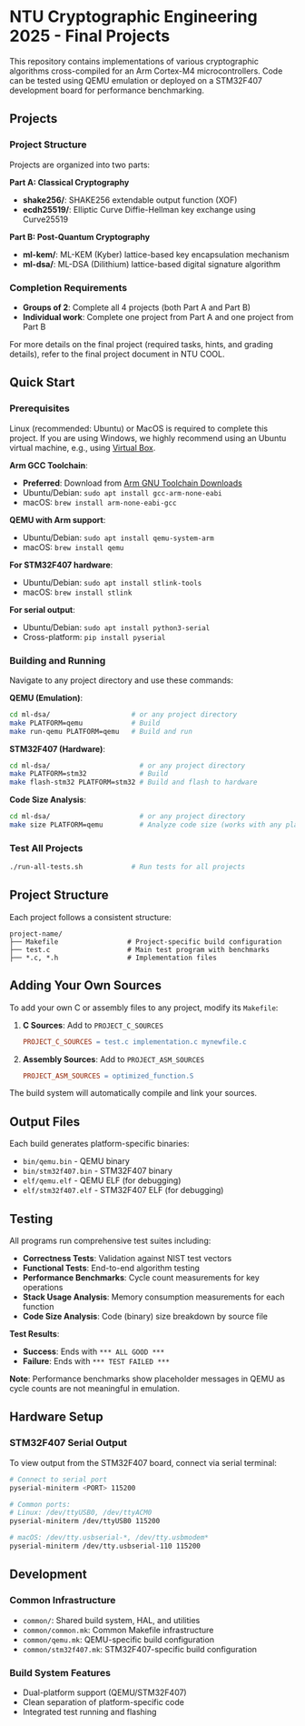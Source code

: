 # NTU Cryptographic Engineering 2025 - Final Projects

This repository contains implementations of various cryptographic algorithms cross-compiled for an Arm Cortex-M4 microcontrollers. Code can be tested using QEMU emulation or deployed on a STM32F407 development board for performance benchmarking.

## Projects

### Project Structure

Projects are organized into two parts:

**Part A: Classical Cryptography**
- **shake256/**: SHAKE256 extendable output function (XOF)
- **ecdh25519/**: Elliptic Curve Diffie-Hellman key exchange using Curve25519

**Part B: Post-Quantum Cryptography**
- **ml-kem/**: ML-KEM (Kyber) lattice-based key encapsulation mechanism
- **ml-dsa/**: ML-DSA (Dilithium) lattice-based digital signature algorithm  

### Completion Requirements

- **Groups of 2**: Complete all 4 projects (both Part A and Part B)
- **Individual work**: Complete one project from Part A and one project from Part B

For more details on the final project (required tasks, hints, and grading details), refer to the final project document in NTU COOL.

## Quick Start

### Prerequisites

Linux (recommended: Ubuntu) or MacOS is required to complete this project.
If you are using Windows, we highly recommend using an Ubuntu virtual machine, e.g., using [Virtual Box](https://www.virtualbox.org/).

**Arm GCC Toolchain**:
- **Preferred**: Download from [Arm GNU Toolchain Downloads](https://developer.arm.com/downloads/-/arm-gnu-toolchain-downloads)
- Ubuntu/Debian: `sudo apt install gcc-arm-none-eabi`
- macOS: `brew install arm-none-eabi-gcc`

**QEMU with Arm support**:
- Ubuntu/Debian: `sudo apt install qemu-system-arm`
- macOS: `brew install qemu`

**For STM32F407 hardware**:
- Ubuntu/Debian: `sudo apt install stlink-tools`
- macOS: `brew install stlink`

**For serial output**:
- Ubuntu/Debian: `sudo apt install python3-serial`
- Cross-platform: `pip install pyserial`

### Building and Running

Navigate to any project directory and use these commands:

**QEMU (Emulation)**:
```bash
cd ml-dsa/                    # or any project directory
make PLATFORM=qemu            # Build
make run-qemu PLATFORM=qemu   # Build and run
```

**STM32F407 (Hardware)**:
```bash
cd ml-dsa/                      # or any project directory  
make PLATFORM=stm32             # Build
make flash-stm32 PLATFORM=stm32 # Build and flash to hardware
```

**Code Size Analysis**:
```bash
cd ml-dsa/                      # or any project directory
make size PLATFORM=qemu         # Analyze code size (works with any platform)
```

### Test All Projects
```bash
./run-all-tests.sh            # Run tests for all projects
```

## Project Structure

Each project follows a consistent structure:
```
project-name/
├── Makefile                 # Project-specific build configuration
├── test.c                   # Main test program with benchmarks
├── *.c, *.h                 # Implementation files
```

## Adding Your Own Sources

To add your own C or assembly files to any project, modify its `Makefile`:

1. **C Sources**: Add to `PROJECT_C_SOURCES`
   ```makefile
   PROJECT_C_SOURCES = test.c implementation.c mynewfile.c
   ```

2. **Assembly Sources**: Add to `PROJECT_ASM_SOURCES` 
   ```makefile
   PROJECT_ASM_SOURCES = optimized_function.S
   ```

The build system will automatically compile and link your sources.

## Output Files

Each build generates platform-specific binaries:
- `bin/qemu.bin` - QEMU binary
- `bin/stm32f407.bin` - STM32F407 binary  
- `elf/qemu.elf` - QEMU ELF (for debugging)
- `elf/stm32f407.elf` - STM32F407 ELF (for debugging)

## Testing

All programs run comprehensive test suites including:
- **Correctness Tests**: Validation against NIST test vectors
- **Functional Tests**: End-to-end algorithm testing
- **Performance Benchmarks**: Cycle count measurements for key operations
- **Stack Usage Analysis**: Memory consumption measurements for each function
- **Code Size Analysis**: Code (binary) size breakdown by source file

**Test Results**:
- **Success**: Ends with `*** ALL GOOD ***`
- **Failure**: Ends with `*** TEST FAILED ***`

**Note**: Performance benchmarks show placeholder messages in QEMU as cycle counts are not meaningful in emulation.

## Hardware Setup

### STM32F407 Serial Output

To view output from the STM32F407 board, connect via serial terminal:

```bash
# Connect to serial port
pyserial-miniterm <PORT> 115200

# Common ports:
# Linux: /dev/ttyUSB0, /dev/ttyACM0
pyserial-miniterm /dev/ttyUSB0 115200

# macOS: /dev/tty.usbserial-*, /dev/tty.usbmodem*
pyserial-miniterm /dev/tty.usbserial-110 115200
```

## Development

### Common Infrastructure
- `common/`: Shared build system, HAL, and utilities
- `common/common.mk`: Common Makefile infrastructure
- `common/qemu.mk`: QEMU-specific build configuration  
- `common/stm32f407.mk`: STM32F407-specific build configuration

### Build System Features
- Dual-platform support (QEMU/STM32F407)
- Clean separation of platform-specific code
- Integrated test running and flashing